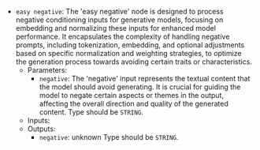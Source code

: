 - `easy negative`: The 'easy negative' node is designed to process negative conditioning inputs for generative models, focusing on embedding and normalizing these inputs for enhanced model performance. It encapsulates the complexity of handling negative prompts, including tokenization, embedding, and optional adjustments based on specific normalization and weighting strategies, to optimize the generation process towards avoiding certain traits or characteristics.
    - Parameters:
        - `negative`: The 'negative' input represents the textual content that the model should avoid generating. It is crucial for guiding the model to negate certain aspects or themes in the output, affecting the overall direction and quality of the generated content. Type should be `STRING`.
    - Inputs:
    - Outputs:
        - `negative`: unknown Type should be `STRING`.
